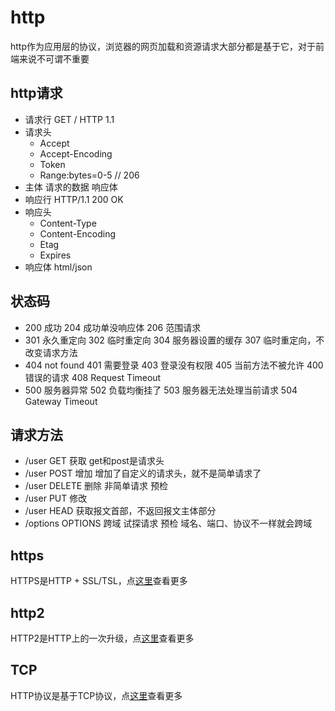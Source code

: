 # http
http作为应用层的协议，浏览器的网页加载和资源请求大部分都是基于它，对于前端来说不可谓不重要

## http请求
- 请求行 GET / HTTP 1.1
- 请求头
  - Accept
  - Accept-Encoding
  - Token
  - Range:bytes=0-5 // 206
- 主体 请求的数据
响应体
- 响应行 HTTP/1.1 200 OK 
- 响应头
  - Content-Type
  - Content-Encoding
  - Etag
  - Expires
- 响应体 html/json

## 状态码
- 200 成功 204 成功单没响应体 206 范围请求
- 301 永久重定向 302 临时重定向 304 服务器设置的缓存 307 临时重定向，不改变请求方法
- 404 not found 401 需要登录 403 登录没有权限 405 当前方法不被允许 400 错误的请求 408 Request Timeout
- 500 服务器异常 502 负载均衡挂了 503 服务器无法处理当前请求 504 Gateway Timeout

## 请求方法
- /user GET 获取    get和post是请求头
- /user POST 增加   增加了自定义的请求头，就不是简单请求了
- /user DELETE 删除  非简单请求 预检
- /user PUT 修改
- /user HEAD 获取报文首部，不返回报文主体部分
- /options OPTIONS 跨域 试探请求 预检
域名、端口、协议不一样就会跨域

## https
HTTPS是HTTP + SSL/TSL，点[这里](https://juejin.im/post/5b0274ac6fb9a07aaa118f49)查看更多

## http2
HTTP2是HTTP上的一次升级，点[这里](https://juejin.im/post/5b88a4f56fb9a01a0b31a67e)查看更多

## TCP
HTTP协议是基于TCP协议，点[这里](https://www.cnblogs.com/bj-mr-li/p/11106390.html)查看更多